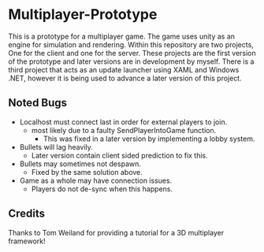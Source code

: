 # Multiplayer-Prototype
This is a prototype for a multiplayer game. The game uses unity as an engine for simulation and rendering. Within this repository are two projects, One for the client and one for the server. These projects are the first version of the prototype and later versions are in development by myself. There is a third project that acts as an update launcher using XAML and Windows .NET, however it is being used to advance a later version of this project.

## Noted Bugs
* Localhost must connect last in order for external players to join.
  * most likely due to a faulty SendPlayerIntoGame function.
    * This was fixed in a later version by implementing a lobby system.
* Bullets will lag heavily.
  * Later version contain client sided prediction to fix this.
* Bullets may sometimes not despawn.
  * Fixed by the same solution above.
* Game as a whole may have connection issues.
  * Players do not de-sync when this happens.

## Credits
Thanks to Tom Weiland for providing a tutorial for a 3D multiplayer framework!

